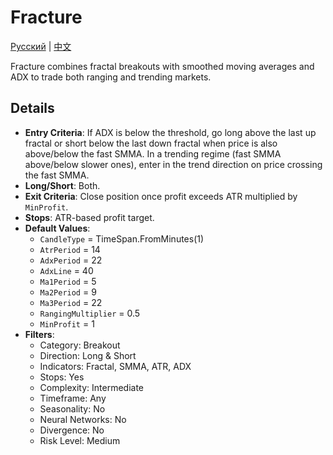 # Fracture
[Русский](README_ru.md) | [中文](README_cn.md)

Fracture combines fractal breakouts with smoothed moving averages and ADX to trade both ranging and trending markets.

## Details

- **Entry Criteria**: If ADX is below the threshold, go long above the last up fractal or short below the last down fractal when price is also above/below the fast SMMA. In a trending regime (fast SMMA above/below slower ones), enter in the trend direction on price crossing the fast SMMA.
- **Long/Short**: Both.
- **Exit Criteria**: Close position once profit exceeds ATR multiplied by `MinProfit`.
- **Stops**: ATR-based profit target.
- **Default Values**:
  - `CandleType` = TimeSpan.FromMinutes(1)
  - `AtrPeriod` = 14
  - `AdxPeriod` = 22
  - `AdxLine` = 40
  - `Ma1Period` = 5
  - `Ma2Period` = 9
  - `Ma3Period` = 22
  - `RangingMultiplier` = 0.5
  - `MinProfit` = 1
- **Filters**:
  - Category: Breakout
  - Direction: Long & Short
  - Indicators: Fractal, SMMA, ATR, ADX
  - Stops: Yes
  - Complexity: Intermediate
  - Timeframe: Any
  - Seasonality: No
  - Neural Networks: No
  - Divergence: No
  - Risk Level: Medium
